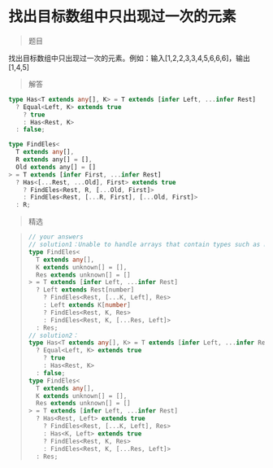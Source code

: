 # 找出目标数组中只出现过一次的元素

<BtnGroup 
	issue="https://tsch.js.org/9898/solutions"
	answer="https://github.com/type-challenges/type-challenges/issues/32265"
/>

> 题目

找出目标数组中只出现过一次的元素。例如：输入[1,2,2,3,3,4,5,6,6,6]，输出[1,4,5]

> 解答

```ts
type Has<T extends any[], K> = T extends [infer Left, ...infer Rest]
  ? Equal<Left, K> extends true
    ? true
    : Has<Rest, K>
  : false;

type FindEles<
  T extends any[],
  R extends any[] = [],
  Old extends any[] = []
> = T extends [infer First, ...infer Rest]
  ? Has<[...Rest, ...Old], First> extends true
    ? FindEles<Rest, R, [...Old, First]>
    : FindEles<Rest, [...R, First], [...Old, First]>
  : R;
```

> 精选

<BtnGroup 
	featured="https://github.com/type-challenges/type-challenges/issues/24683"
/>

> ```ts
> // your answers
> // solution1：Unable to handle arrays that contain types such as number or any.
> type FindEles<
>   T extends any[],
>   K extends unknown[] = [],
>   Res extends unknown[] = []
> > = T extends [infer Left, ...infer Rest]
>   ? Left extends Rest[number]
>     ? FindEles<Rest, [...K, Left], Res>
>     : Left extends K[number]
>     ? FindEles<Rest, K, Res>
>     : FindEles<Rest, K, [...Res, Left]>
>   : Res;
> // solution2：
> type Has<T extends any[], K> = T extends [infer Left, ...infer Rest]
>   ? Equal<Left, K> extends true
>     ? true
>     : Has<Rest, K>
>   : false;
> type FindEles<
>   T extends any[],
>   K extends unknown[] = [],
>   Res extends unknown[] = []
> > = T extends [infer Left, ...infer Rest]
>   ? Has<Rest, Left> extends true
>     ? FindEles<Rest, [...K, Left], Res>
>     : Has<K, Left> extends true
>     ? FindEles<Rest, K, Res>
>     : FindEles<Rest, K, [...Res, Left]>
>   : Res;
> ```

